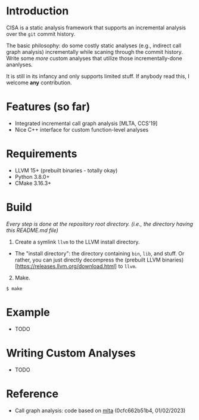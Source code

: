 # Introduction

CISA is a static analysis framework that supports an incremental analysis over
the `git` commit history.

The basic philosophy: do some costly static analyses (e.g., indirect call graph
analysis) incrementally while scaning through the commit history. Write some
_more_ custom analyses that utilize those incrementally-done ananlyses.

It is still in its infancy and only supports limited stuff. If anybody read
this, I welcome **any** contribution.

# Features (so far)

 * Integrated incremental call graph analysis [MLTA, CCS'19]
 * Nice C++ interface for custom function-level analyses

# Requirements

 * LLVM 15+ (prebuilt binaries - totally okay)
 * Python 3.8.0+
 * CMake 3.16.3+

# Build

_Every step is done at the repository root directory. (i.e., the directory
having this README.md file)_

 1. Create a symlink `llvm` to the LLVM install directory.
  - The "install directory": the directory containing `bin`, `lib`, and
    stuff. Or rather, you can just directly decompress the (prebuilt LLVM
    binaries)[https://releases.llvm.org/download.html] to `llvm`.

 2. Make.

```
$ make
```

# Example 

 * TODO

# Writing Custom Analyses

 * TODO

# Reference

 * Call graph analysis: code based on [mlta](https://github.com/umnsec/mlta)
   (0cfc662b51b4, 01/02/2023)
